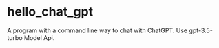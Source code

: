# hello_chat_gpt
A program with a command line way to chat with ChatGPT. Use gpt-3.5-turbo Model Api.
